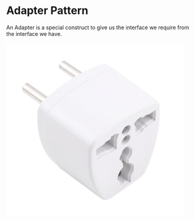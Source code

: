 # Adapter Pattern

An Adapter is a special construct to give us the interface we require from the interface we have.

![](img/adapter.png)

